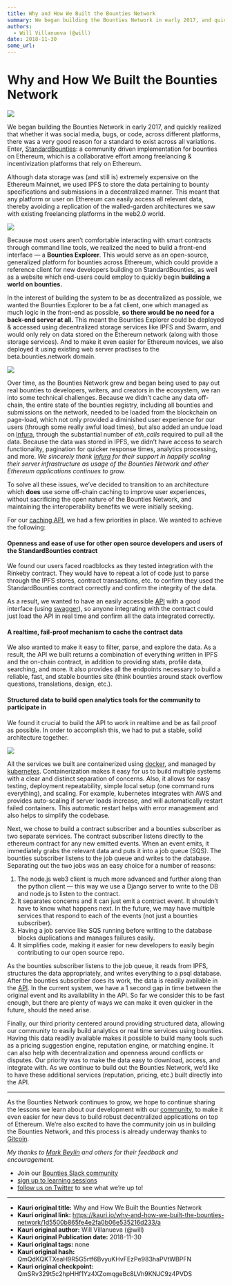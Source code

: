 ```yaml
---
title: Why and How We Built the Bounties Network
summary: We began building the Bounties Network in early 2017, and quickly realized that whether it was social media, bugs, or code, across different platforms, there was a very good reason for a standard to exist across all variations. Enter, StandardBounties- a community driven implementation for bounties on Ethereum, which is a collaborative effort among freelancing & incentivization platforms that rely on Ethereum. Although data storage was (and still is) extremely expensive on the Ethereum Mainnet,
authors:
  - Will Villanueva (@will)
date: 2018-11-30
some_url: 
---
```


# Why and How We Built the Bounties Network


![](https://ipfs.infura.io/ipfs/QmSDT3XWamqMKK2qvhtvDr2Mc3RxBTTY7jfzkQxDPGxiHx)

We began building the Bounties Network in early 2017, and quickly realized that whether it was social media, bugs, or code, across different platforms, there was a very good reason for a standard to exist across all variations.
Enter, [StandardBounties](https://github.com/Bounties-Network/StandardBounties): a community driven implementation for bounties on Ethereum, which is a collaborative effort among freelancing & incentivization platforms that rely on Ethereum.

Although data storage was (and still is) extremely expensive on the Ethereum Mainnet, we used IPFS to store the data pertaining to bounty specifications and submissions in a decentralized manner. This meant that any platform or user on Ethereum can easily access all relevant data, thereby avoiding a replication of the walled-garden architectures we saw with existing freelancing platforms in the web2.0 world.

![](https://ipfs.infura.io/ipfs/QmbYiX4PG72KaMDxkBiYVTJ7iotZ29aB5HLJzotmC9MMGa)

Because most users aren’t comfortable interacting with smart contracts through command line tools, we realized the need to build a front-end interface — a **Bounties Explorer**. This would serve as an open-source, generalized platform for bounties across Ethereum, which could provide a reference client for new developers building on StandardBounties, as well as a website which end-users could employ to quickly begin **building a world on bounties.**
 
In the interest of building the system to be as decentralized as possible, we wanted the Bounties Explorer to be a fat client, one which managed as much logic in the front-end as possible,  **so there would be no need for a back-end server at all.** This meant the Bounties Explorer could be deployed & accessed using decentralized storage services like IPFS and Swarm, and would only rely on data stored on the Ethereum network (along with those storage services). And to make it even easier for Ethereum novices, we also deployed it using existing web server practises to the beta.bounties.network domain.

![](https://ipfs.infura.io/ipfs/QmThyoeDYkU4ncUxvR2kXkckHqArU9zDiZbmKt4xQnVfJK)

Over time, as the Bounties Network grew and began being used to pay out real bounties to developers, writers, and creators in the ecosystem, we ran into some technical challenges. Because we didn’t cache any data off-chain, the entire state of the bounties registry, including all bounties and submissions on the network, needed to be loaded from the blockchain on page-load, which not only provided a diminished user experience for our users (through some really awful load times), but also added an undue load on [Infura](https://infura.io), through the substantial number of _eth_calls_ required to pull all the data. Because the data was stored in IPFS, we didn’t have access to search functionality, pagination for quicker response times, analytics processing, and more. 
_We sincerely thank [Infura](https://infura.io/%5C) for their support in happily scaling their server infrastructure as usage of the Bounties Network and other Ethereum applications continues to grow._
 
To solve all these issues, we’ve decided to transition to an architecture which  **does** use some off-chain caching to improve user experiences, without sacrificing the open nature of the Bounties Network, and maintaining the interoperability benefits we were initially seeking.

For our [caching API](https://github.com/Bounties-Network/BountiesAPI), we had a few priorities in place. We wanted to achieve the following:

#### Openness and ease of use for other open source developers and users of the StandardBounties contract
We found our users faced roadblocks as they tested integration with the Rinkeby contract. They would have to repeat a lot of code just to parse through the IPFS stores, contract transactions, etc. to confirm they used the StandardBounties contract correctly and confirm the integrity of the data.

As a result, we wanted to have an easily accessible [API](https://api.bounties.network) with a good interface (using 
[swagger](https://swagger.io)), so anyone integrating with the contract could just load the API in real time and confirm all the data integrated correctly.

#### A realtime, fail-proof mechanism to cache the contract data
We also wanted to make it easy to filter, parse, and explore the data. As a result, the API we built returns a combination of everything written in IPFS and the on-chain contract, in addition to providing stats, profile data, searching, and more. It also provides all the endpoints necessary to build a reliable, fast, and stable bounties site (think bounties around stack overflow questions, translations, design, etc.).

#### Structured data to build open analytics tools for the community to participate in
We found it crucial to build the API to work in realtime and be as fail proof as possible. In order to accomplish this, we had to put a stable, solid architecture together.

![](https://ipfs.infura.io/ipfs/QmUybhpT8p4cb2Pah38So6sz7jQwAFjtNQmeuxtr9qxrRu)

All the services we built are containerized using [docker](https://www.docker.com), and managed by [kubernetes](http://kubernetes.io). Containerization makes it easy for us to build multiple systems with a clear and distinct separation of concerns. Also, it allows for easy testing, deployment repeatability, simple local setup (one command runs everything), and scaling. For example, kubernetes integrates with AWS and provides auto-scaling if server loads increase, and will automatically restart failed containers. This automatic restart helps with error management and also helps to simplify the codebase.

Next, we chose to build a contract subscriber and a bounties subscriber as two separate services. The contract subscriber listens directly to the ethereum contract for any new emitted events. When an event emits, it immediately grabs the relevant data and puts it into a job queue (SQS). The bounties subscriber listens to the job queue and writes to the database. Separating out the two jobs was an easy choice for a number of reasons:

1. The node.js web3 client is much more advanced and further along than the python client — this way we use a Django server to write to the DB and node.js to listen to the contract.
2. It separates concerns and it can just emit a contract event. It shouldn’t have to know what happens next. In the future, we may have multiple services that respond to each of the events (not just a bounties subscriber).
3. Having a job service like SQS running before writing to the database blocks duplications and manages failures easily.
4. It simplifies code, making it easier for new developers to easily begin contributing to our open source repo.

As the bounties subscriber listens to the job queue, it reads from IPFS, structures the data appropriately, and writes everything to a psql database. After the bounties subscriber does its work, the data is readily available in the 
[API](https://api.bounties.network). In the current system, we have a 1 second gap in time between the original event and its availability in the API. So far we consider this to be fast enough, but there are plenty of ways we can make it even quicker in the future, should the need arise.

Finally, our third priority centered around providing structured data, allowing our community to easily build analytics or real time services using bounties. Having this data readily available makes it possible to build many tools such as a pricing suggestion engine, reputation engine, or matching engine. It can also help with decentralization and openness around conflicts or disputes. Our priority was to make the data easy to download, access, and integrate with. As we continue to build out the Bounties Network, we’d like to have these additional services (reputation, pricing, etc.) built directly into the API.

----

As the Bounties Network continues to grow, we hope to continue sharing the lessons we learn about our development with our [community](https://join.slack.com/t/bountiesnetwork/shared_invite/enQtMzA2Mjk3MzAzODQwLTZjN2UxMmU5MWYxZTVmMmM4OGNjZDRiMDgwYTVhOTIwYmQ4MjVlMjNkZjYzOTE4MWI4OTFhOWE4ZTUzN2MyNWY), to make it even easier for new devs to build robust decentralized applications on top of Ethereum. We’re also excited to have the community join us in building the Bounties Network, and this process is already underway thanks to [Gitcoin](https://gitcoin.co).
 
_My thanks to [Mark Beylin](https://medium.com/@mark.beylin) and others for their feedback and encouragement._

- Join our [Bounties Slack community](https://join.slack.com/t/bountiesnetwork/shared_invite/enQtMzA2Mjk3MzAzODQwLTZjN2UxMmU5MWYxZTVmMmM4OGNjZDRiMDgwYTVhOTIwYmQ4MjVlMjNkZjYzOTE4MWI4OTFhOWE4ZTUzN2MyNWY)
- [sign up to learning sessions](http://eepurl.com/dpTC-5)
- [follow us on Twitter](https://twitter.com/ethbounties) to see what we’re up to!



---

- **Kauri original title:** Why and How We Built the Bounties Network
- **Kauri original link:** https://kauri.io/why-and-how-we-built-the-bounties-network/1d5500b865fe4e2fa0b06e535216d233/a
- **Kauri original author:** Will Villanueva (@will)
- **Kauri original Publication date:** 2018-11-30
- **Kauri original tags:** none
- **Kauri original hash:** QmQdKQKTXeaH9R5G5rtf6BvyuKHvFEzPe983haPVtWBPFN
- **Kauri original checkpoint:** QmSRv329t5c2hpHHf1Yz4XZomqgeBc8LVh9KNJC9z4PVDS



